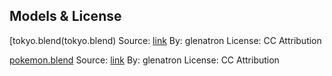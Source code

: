 ## Models & License

[tokyo.blend(tokyo.blend)
Source: [link](https://sketchfab.com/3d-models/littlest-tokyo-94b24a60dc1b48248de50bf087c0f042)
By: glenatron
License: CC Attribution


[pokemon.blend](pokemon.blend)
Source: [link](https://sketchfab.com/3d-models/pokemon-rse-pokemon-center-ae2858d8d212406ebe95927d4f17d328)
By: glenatron
License: CC Attribution

